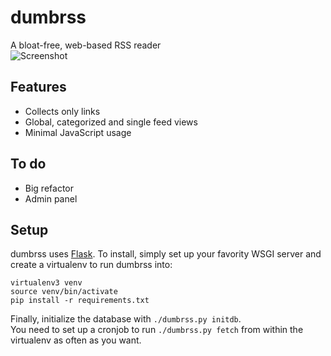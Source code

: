 # dumbrss
A bloat-free, web-based RSS reader  
![Screenshot](https://sr.ht/Y-XD.png)

## Features
- Collects only links
- Global, categorized and single feed views
- Minimal JavaScript usage

## To do
- Big refactor
- Admin panel

## Setup
dumbrss uses [Flask](http://flask.pocoo.org/). To install, simply set up your favority WSGI
server and create a virtualenv to run dumbrss into:  
```
virtualenv3 venv
source venv/bin/activate
pip install -r requirements.txt
```
Finally, initialize the database with `./dumbrss.py initdb`.  
You need to set up a cronjob to run `./dumbrss.py fetch` from within the virtualenv
as often as you want.  

